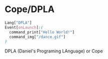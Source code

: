 # Cope/DPLA
```css
Lang["DPLA"]
Event[onLaunch]:(
  command_print["Hello World!"]
  command_img["/dance.gif"]
)
```
DPLA (Daniel's Programing LAnguage) or Cope
